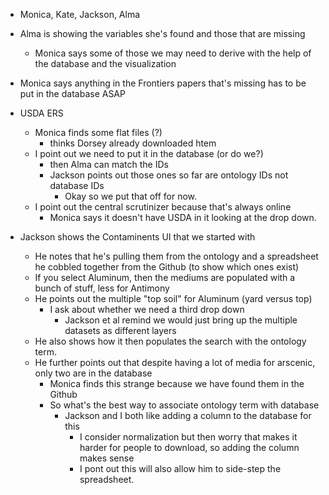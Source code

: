 - Monica, Kate, Jackson, Alma


- Alma is showing the variables she's found and those that are missing
  - Monica says some of those we may need to derive with the help of the database and the visualization
- Monica says anything in the Frontiers papers that's missing has to be put in the database ASAP
- USDA ERS
  - Monica finds some flat files (?)
    - thinks Dorsey already downloaded htem
  - I point out we need to put it in the database (or do we?)
    - then Alma can match the IDs
    - Jackson points out those ones so far are ontology IDs not database IDs
      - Okay so we put that off for now.
  - I point out the central scrutinizer because that's always online
    - Monica says it doesn't have USDA in it looking at the drop down.
- Jackson shows the Contaminents UI that we started with
  - He notes that he's pulling them from the ontology and a spreadsheet he cobbled together from the Github (to show which ones exist)
  - If you select Aluminum, then the mediums are populated with a bunch of stuff, less for Antimony
  - He points out the multiple "top soil" for Aluminum (yard versus top) 
    - I ask about whether we need a third drop down 
      - Jackson et al remind we would just bring up the multiple datasets as different layers
  - He also shows how it then populates the search with the ontology term.
  - He further points out that despite having a lot of media for arscenic, only two are in the database
    - Monica finds this strange because we have found them in the Github
    - So what's the best way to associate ontology term with database
      - Jackson and I both like adding a column to the database for this
        - I consider normalization but then worry that makes it harder for people to download, so adding the column makes sense
        - I pont out this will also allow him to side-step the spreadsheet.
